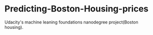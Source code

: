 # Predicting-Boston-Housing-prices
Udacity's machine leaning foundations nanodegree project(Boston housing).
